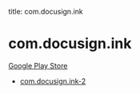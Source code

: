 title: com.docusign.ink
# com.docusign.ink


[Google Play Store](https://play.google.com/store/apps/details?id=com.docusign.ink)


* [com.docusign.ink-2](./com.docusign.ink-2/)